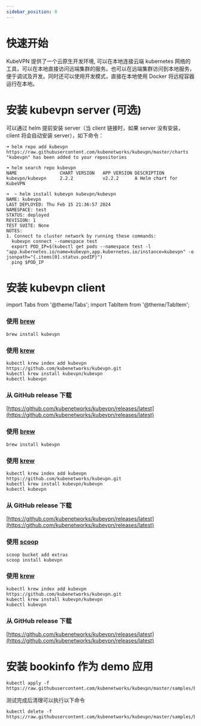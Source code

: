 ```yaml
---
sidebar_position: 0
---
```


# 快速开始

KubeVPN 提供了一个云原生开发环境, 可以在本地连接云端 kubernetes
网络的工具，可以在本地直接访问远端集群的服务。也可以在远端集群访问到本地服务，便于调试及开发。同时还可以使用开发模式，直接在本地使用
Docker 将远程容器运行在本地。

# 安装 kubevpn server (可选)

可以通过 helm 提前安装 server（当 client 链接时，如果 server 没有安装，client 将会自动安装 server），如下命令：

```shell
➜ helm repo add kubevpn https://raw.githubusercontent.com/kubenetworks/kubevpn/master/charts
"kubevpn" has been added to your repositories
```

```shell
➜ helm search repo kubevpn
NAME            	CHART VERSION	APP VERSION	DESCRIPTION
kubevpn/kubevpn 	2.2.2        	v2.2.2     	A Helm chart for KubeVPN
```

```shell
➜  ~ helm install kubevpn kubevpn/kubevpn
NAME: kubevpn
LAST DEPLOYED: Thu Feb 15 21:36:57 2024
NAMESPACE: test
STATUS: deployed
REVISION: 1
TEST SUITE: None
NOTES:
1. Connect to cluster network by running these commands:
  kubevpn connect --namespace test
  export POD_IP=$(kubectl get pods --namespace test -l "app.kubernetes.io/name=kubevpn,app.kubernetes.io/instance=kubevpn" -o jsonpath="{.items[0].status.podIP}")
  ping $POD_IP
```

# 安装 kubevpn client

import Tabs from '@theme/Tabs';
import TabItem from '@theme/TabItem';

<Tabs>
  <TabItem value="macOS" label="macOS" default>

### 使用 [brew](https://brew.sh/)

```shell
brew install kubevpn
```

### 使用 [krew](https://krew.sigs.k8s.io/)

```shell
kubectl krew index add kubevpn https://github.com/kubenetworks/kubevpn.git
kubectl krew install kubevpn/kubevpn
kubectl kubevpn
```

### 从 GitHub release 下载

[https://github.com/kubenetworks/kubevpn/releases/latest](https://github.com/kubenetworks/kubevpn/releases/latest)

</TabItem>
<TabItem value="Linux" label="Linux">

### 使用 [brew](https://brew.sh/)

```shell
brew install kubevpn
```

### 使用 [krew](https://krew.sigs.k8s.io/)

```shell
kubectl krew index add kubevpn https://github.com/kubenetworks/kubevpn.git
kubectl krew install kubevpn/kubevpn
kubectl kubevpn
```

### 从 GitHub release 下载

[https://github.com/kubenetworks/kubevpn/releases/latest](https://github.com/kubenetworks/kubevpn/releases/latest)

</TabItem>

<TabItem value="Windows" label="Windows">

### 使用 [scoop](https://scoop.sh/)

```shell
scoop bucket add extras
scoop install kubevpn
```

### 使用 [krew](https://krew.sigs.k8s.io/)

```shell
kubectl krew index add kubevpn https://github.com/kubenetworks/kubevpn.git
kubectl krew install kubevpn/kubevpn
kubectl kubevpn
```

### 从 GitHub release 下载

[https://github.com/kubenetworks/kubevpn/releases/latest](https://github.com/kubenetworks/kubevpn/releases/latest)

</TabItem>

</Tabs>

# 安装 bookinfo 作为 demo 应用

```shell
kubectl apply -f https://raw.githubusercontent.com/kubenetworks/kubevpn/master/samples/bookinfo.yaml
```

测试完成后清理可以执行以下命令

```shell
kubectl delete -f https://raw.githubusercontent.com/kubenetworks/kubevpn/master/samples/bookinfo.yaml
```